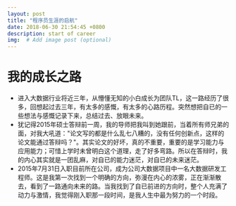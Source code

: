 ```yaml
---
layout: post
title: "程序员生涯的启航"
date: 2018-06-30 21:54:45 +0800
description: start of career
img:  # Add image post (optional)
---
```


# 我的成长之路
- 进入大数据行业将近三年，从懵懂无知的小白成长为团队TL，这一路经历了很多，回想起过去三年，有太多的感慨，有太多的心路历程。突然想把自已的一些想法与感慨记录下来，总结过去、放眼未来。
- 犹记得2015年硕士答辩前一周，我的导师把我叫到她跟前，当着所有师兄弟的面，对我大吼道："论文写的都是什么乱七八糟的，没有任何创新点，这样的论文能通过答辩吗？"。其实论文的好坏，真的不重要，重要的是学习能力与应用能力；可惜上学时未曾明白这个道理，走了好多弯路。所以在答辩时，我的内心其实就是一团乱麻，对自已的能力迷茫，对自已的未来迷茫。
- 2015年7月31日入职目前所在公司，成为公司大数据项目中一名大数据研发工程师。这是我第一次找到一个明确的方向，弥漫在内心的浓雾，正在渐渐散去，看到了一路通向未来的路。当我找到了自已前进的方向时，整个人充满了动力与激情，我觉得刚入职那一段时间，是我人生中最为努力的一个时段。